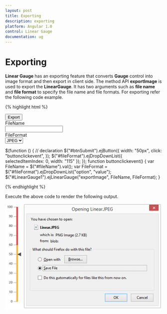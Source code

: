```yaml
---
layout: post
title: Exporting
description: exporting
platform: Angular 1.0
control: Linear Gauge
documentation: ug
---
```


# Exporting

**Linear Gauge** has an exporting feature that converts **Gauge** control into image format and then export in client side. The method API **exportImage** is used to export the **LinearGauge**. It has two arguments such as **file name** and **file format** to specify the file name and file formats. For exporting refer the following code example.


{% highlight html %}

<div id="LinearGauge1">
 <ej-lineargauge  e-labelcolor="#8c8c8c" e-width="450" >
                 <e-scales>
                 <e-scale e-width="4" e-backgroundColor="transparent" e-showranges="true" e-showbarpointers="false" e-length="310" 
                 e-border-color="transparent" e-border-width="0" e-position-x=52 e-position-y="50" >
                 <e-markerpointers>
                 <e-markerpointer  e-width="10" e-length="10" e-backgroundColor="#4D4D4D"  e-border-color="#4D4D4D" e-value="50">
                 </e-markerpointer>
                 </e-markerpointers>
                 <e-ticks>
                 <e-tick e-type="majorinterval" e-width="1" e-color="#8c8c8c" ></e-tick>
                 </e-ticks>
                 <e-labels>
                 <e-label e-distancefromscale-x="-13" e-font-size="11px" e-font-fontfamily="segeo ui" e-font-fontstyle="bold" >
                 </e-label>
                 </e-labels>
                 <e-ranges>
                 <e-range e-endvalue="60" e-startvalue="0" e-startwidth="4"  e-endwidth="4" e-backgroundcolor="#F6B53F" 
                 e-border-color="#F6B53F"></e-range>
                 <e-range e-endvalue="100" e-startvalue="60" e-startwidth="4"  e-endwidth="4" e-backgroundcolor="#E94649" 
                 e-border-color="#E94649"></e-range>
                 </e-ranges>
                 </e-scale>
                 </e-scales>
                 </ej-lineargauge>

</div>
<button id="btnSubmit">Export</button>
<div id=" fileName ">FileName </div>
<input type="text" id="fileName">
<div id=" fileFormat ">FileFormat </div>
<select id="fileFormat">
<option value="JPEG">JPEG</option>
<option value="PNG">PNG</option>
</select>



$(function () {
        // declaration
        $("#btnSubmit").ejButton({ width: "50px", click: "buttonclickevent", });
        $("#fileFormat").ejDropDownList({ selectedItemIndex: 0, width: "115" });
       });
    function buttonclickevent() {
        var FileName = $("#fileName").val();
        var FileFormat = $("#fileFormat").ejDropDownList("option", "value");
        $("#LinearGauge1").ejLinearGauge("exportImage", FileName, FileFormat);
    }
 

{% endhighlight %}



Execute the above code to render the following output.

![](Exporting_images/Exporting_img1.png)

